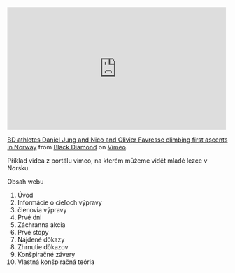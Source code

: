 <html>
<head>
  <title>Horolezectví</title>
</head>
    
<body>
<iframe src="https://player.vimeo.com/video/57373499" width="500" height="281" frameborder="0" webkitallowfullscreen mozallowfullscreen allowfullscreen></iframe>
<p><a href="https://vimeo.com/57373499">BD athletes Daniel Jung and Nico and Olivier Favresse climbing first ascents in Norway</a> from <a href="https://vimeo.com/blackdiamond">Black Diamond</a> on <a href="https://vimeo.com">Vimeo</a>.</p>
<p>Příklad videa z portálu vimeo, na kterém můžeme vidět mladé lezce v Norsku.</p>
</body>
</html>

Obsah webu

1. Úvod
2. Informácie o cieľoch výpravy
3. členovia výpravy
4. Prvé dni
5. Záchranna akcia
6. Prvé stopy
7. Nájdené dôkazy
8. Zhrnutie dôkazov
9. Konšpiračné závery
10. Vlastná konšpiračná teória
